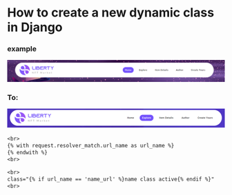 <h1>How to create a new dynamic class in Django</h1>

<h3>example</h3>
<img src="./1.png" alt="">

<h3>To:</h3>
<img src="./2.png" alt="">
<p>

    <br>
    {% with request.resolver_match.url_name as url_name %}
    {% endwith %}
    <br>
</p>
<p>

    <br>
    class="{% if url_name == 'name_url' %}name class active{% endif %}"
    <br>
</p>